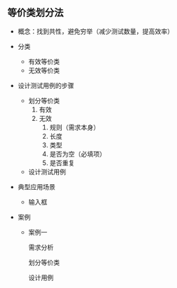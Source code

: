 ## 等价类划分法

- 概念：找到共性，避免穷举（减少测试数量，提高效率）

- 分类

  - 有效等价类
  - 无效等价类

- 设计测试用例的步骤

  - 划分等价类
    1. 有效
    2. 无效
       1. 规则（需求本身）
       2. 长度
       3. 类型
       4. 是否为空（必填项）
       5. 是否重复
  - 设计测试用例

- 典型应用场景

  - 输入框

- 案例

  - 案例一

    需求分析

    划分等价类

    设计用例